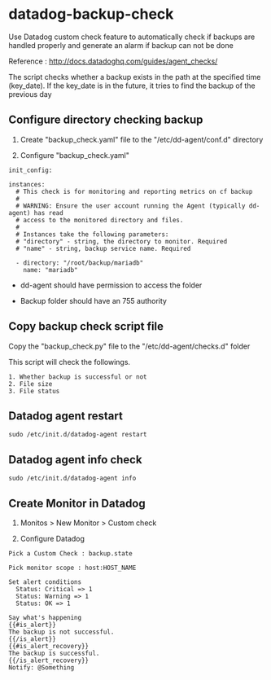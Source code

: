 # datadog-backup-check

Use Datadog custom check feature to automatically check if backups are handled properly and generate an alarm if backup can not be done

Reference : http://docs.datadoghq.com/guides/agent_checks/


The script checks whether a backup exists in the path at the specified time (key_date). 
If the key_date is in the future, it tries to find the backup of the previous day


## Configure directory checking backup

1. Create "backup_check.yaml" file to the "/etc/dd-agent/conf.d" directory

2. Configure "backup_check.yaml"
```
init_config:
 
instances:
  # This check is for monitoring and reporting metrics on cf backup
  #
  # WARNING: Ensure the user account running the Agent (typically dd-agent) has read
  # access to the monitored directory and files.
  #
  # Instances take the following parameters:
  # "directory" - string, the directory to monitor. Required
  # "name" - string, backup service name. Required
 
  - directory: "/root/backup/mariadb"
    name: "mariadb"
```

* dd-agent should have permission to access the folder

* Backup folder should have an 755 authority

## Copy backup check script file

Copy the "backup_check.py" file to the "/etc/dd-agent/checks.d" folder

This script will check the followings.
```
1. Whether backup is successful or not
2. File size
3. File status
```

## Datadog agent restart
```
sudo /etc/init.d/datadog-agent restart
```

## Datadog agent info check
```
sudo /etc/init.d/datadog-agent info
```

## Create Monitor in Datadog

1. Monitos > New Monitor > Custom check

2. Configure Datadog
```
Pick a Custom Check : backup.state

Pick monitor scope : host:HOST_NAME

Set alert conditions
  Status: Critical => 1
  Status: Warning => 1
  Status: OK => 1
  
Say what's happening
{{#is_alert}}
The backup is not successful.
{{/is_alert}}
{{#is_alert_recovery}}
The backup is successful.
{{/is_alert_recovery}}
Notify: @Something
```
  

